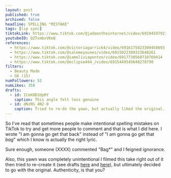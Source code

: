 ```yaml
---
layout: post
published: true
archived: false
headline: SPELLING "MISTAKE"
tags: [lip sync]
tiktokLink: https://www.tiktok.com/@jadeontheinternet/video/6919459792176123141
youtubeID: QZTxmbxVKeQ
references:
  - https://www.tiktok.com/@victoriagarrick4/video/6916175823309458693
  - https://www.tiktok.com/@salomeyounes/video/6915022389323648261
  - https://www.tiktok.com/@iamoliviaponton/video/6917730560718769414
  - https://www.tiktok.com/@eclipse444_/video/6915449545648278790
filters:
  - Beauty Mode
  - G6 (15)
numFollowers: 52
numLikes: 358
drafts:
  - id: ICmXOD3dpRY
    caption: This angle felt less genuine
  - id: dNzNS_4N2-0
    caption: Tried to re-do the yawn, but actually liked the original.
---
```


So I've read that sometimes people make intentional spelling mistakes on TikTok to try and get more people to comment and that is what I did here. I wrote "I am gonna go get that back" instead of "I am gonna go get that _bag_" which I know is actually the right lyric.

Sure enough, someone (XXXX) commented "Bag\*" and I feigned ignorance.

Also, this yawn was completely unintentional I filmed this take right out of it then tried to re-create it (see drafts [here](https://www.youtube.com/watch?v=dNzNS_4N2-0.) and [here](https://www.youtube.com/watch?v=ICmXOD3dpRY)), but ultimately decided to go with the original. Authenticity, is that you?
